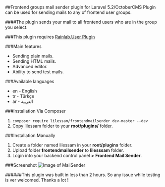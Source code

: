 ##Frontend groups mail sender plugin for Laravel 5.2/OctoberCMS
Plugin can be used for sending mails to any of frontend user groups.

####The plugin sends your mail to all frontend users who are in the group you select.

###This plugin requires [Rainlab.User Plugin](https://github.com/rainlab/user-plugin)

###Main features
* Sending plain mails.
* Sending HTML mails.
* Advanced editor.
* Ability to send test mails.

###Available languages
* en - English
* tr - Türkçe
* ar - العربية

###Installation Via Composer
1. `composer require lilessam/frontendmailsender dev-master --dev`
1. Copy lilessam folder to your __root/plugins/__ folder.

###Installation Manually
1. Create a folder named lilessam in your __root/plugins__ folder.
1. Upload folder __frontendmailsender__ to __lilesssam__ folder.
1. Login into your backend control panel __>__ __Frontend Mail Sender__.

###Screenshot
![Image of MailSender](http://i.imgur.com/Imrwzhb.png)

######This plugin was built in less than 2 hours. So any issue while testing is ver welcomed. Thanks a lot !
